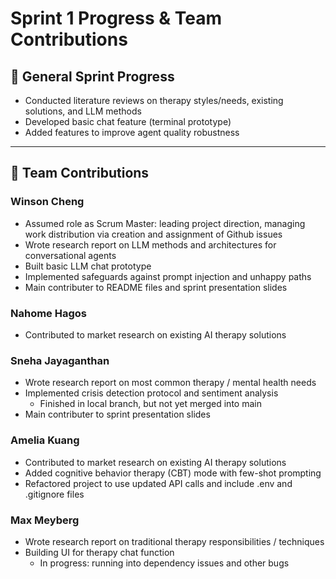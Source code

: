 # Sprint 1 Progress & Team Contributions

## 🚀 General Sprint Progress
- Conducted literature reviews on therapy styles/needs, existing solutions, and LLM methods
- Developed basic chat feature (terminal prototype)
- Added features to improve agent quality robustness 

---

## 👥 Team Contributions

### Winson Cheng
- Assumed role as Scrum Master: leading project direction, managing work distribution via creation and assignment of Github issues
- Wrote research report on LLM methods and architectures for conversational agents
- Built basic LLM chat prototype
- Implemented safeguards against prompt injection and unhappy paths
- Main contributer to README files and sprint presentation slides

### Nahome Hagos
- Contributed to market research on existing AI therapy solutions

### Sneha Jayaganthan
- Wrote research report on most common therapy / mental health needs
- Implemented crisis detection protocol and sentiment analysis 
  - Finished in local branch, but not yet merged into main
- Main contributer to sprint presentation slides

### Amelia Kuang
- Contributed to market research on existing AI therapy solutions
- Added cognitive behavior therapy (CBT) mode with few-shot prompting
- Refactored project to use updated API calls and include .env and .gitignore files

### Max Meyberg
- Wrote research report on traditional therapy responsibilities / techniques
- Building UI for therapy chat function
  - In progress: running into dependency issues and other bugs
